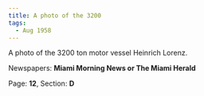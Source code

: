 ```yaml
---  
title: A photo of the 3200  
tags:  
  - Aug 1958  
---  
```

  
A photo of the 3200 ton motor vessel Heinrich Lorenz.  
  
Newspapers: **Miami Morning News or The Miami Herald**  
  
Page: **12**, Section: **D** 

